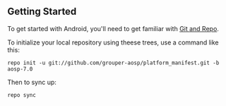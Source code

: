 Getting Started
---------------

To get started with Android, you'll need to get
familiar with [Git and Repo](http://source.android.com/source/using-repo.html).

To initialize your local repository using theese trees, use a command like this:

    repo init -u git://github.com/grouper-aosp/platform_manifest.git -b aosp-7.0

Then to sync up:

    repo sync
